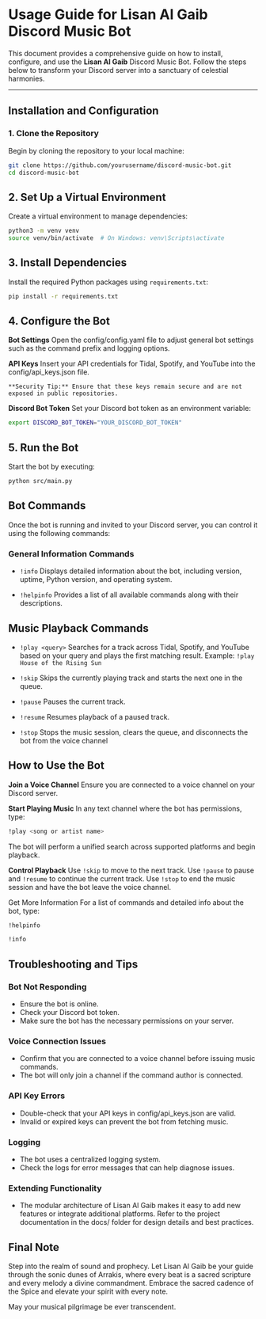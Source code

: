 # Usage Guide for Lisan Al Gaib Discord Music Bot

This document provides a comprehensive guide on how to install, configure, and use the **Lisan Al Gaib** Discord Music Bot. Follow the steps below to transform your Discord server into a sanctuary of celestial harmonies.

---

## Installation and Configuration

### 1. Clone the Repository

Begin by cloning the repository to your local machine:

```bash
git clone https://github.com/yourusername/discord-music-bot.git
cd discord-music-bot
```

## 2. Set Up a Virtual Environment

Create a virtual environment to manage dependencies:

```bash
python3 -m venv venv
source venv/bin/activate  # On Windows: venv\Scripts\activate
```

## 3. Install Dependencies

Install the required Python packages using `requirements.txt`:

```bash
pip install -r requirements.txt
```

## 4. Configure the Bot

**Bot Settings**
Open the config/config.yaml file to adjust general bot settings such as the command prefix and logging options.

**API Keys**
Insert your API credentials for Tidal, Spotify, and YouTube into the config/api_keys.json file.

    **Security Tip:** Ensure that these keys remain secure and are not exposed in public repositories.

**Discord Bot Token**
Set your Discord bot token as an environment variable:

```bash
export DISCORD_BOT_TOKEN="YOUR_DISCORD_BOT_TOKEN"
```

## 5. Run the Bot

Start the bot by executing:

```bash
python src/main.py
```

## Bot Commands

Once the bot is running and invited to your Discord server, you can control it using the following commands:

### General Information Commands

- `!info`
  Displays detailed information about the bot, including version, uptime, Python version, and operating system.

- `!helpinfo`
  Provides a list of all available commands along with their descriptions.

## Music Playback Commands

- `!play <query>`
  Searches for a track across Tidal, Spotify, and YouTube based on your query and plays the first matching result.
  Example: `!play House of the Rising Sun`

- `!skip`
  Skips the currently playing track and starts the next one in the queue.

- `!pause`
  Pauses the current track.

- `!resume`
  Resumes playback of a paused track.

- `!stop`
  Stops the music session, clears the queue, and disconnects the bot from the voice channel

## How to Use the Bot

**Join a Voice Channel**
Ensure you are connected to a voice channel on your Discord server.

**Start Playing Music**
In any text channel where the bot has permissions, type:

```bash
!play <song or artist name>
```

The bot will perform a unified search across supported platforms and begin playback.

**Control Playback**
Use `!skip` to move to the next track.
Use `!pause` to pause and `!resume` to continue the current track.
Use `!stop` to end the music session and have the bot leave the voice channel.

Get More Information
For a list of commands and detailed info about the bot, type:

```bash
!helpinfo
```

```bash
!info
```

## Troubleshooting and Tips

### Bot Not Responding

- Ensure the bot is online.
- Check your Discord bot token.
- Make sure the bot has the necessary permissions on your server.

### Voice Connection Issues

- Confirm that you are connected to a voice channel before issuing music commands.
- The bot will only join a channel if the command author is connected.

### API Key Errors

- Double-check that your API keys in config/api_keys.json are valid.
- Invalid or expired keys can prevent the bot from fetching music.

### Logging

- The bot uses a centralized logging system.
- Check the logs for error messages that can help diagnose issues.

### Extending Functionality

- The modular architecture of Lisan Al Gaib makes it easy to add new features or integrate additional platforms. Refer to the project documentation in the docs/ folder for design details and best practices.

## Final Note

Step into the realm of sound and prophecy. Let Lisan Al Gaib be your guide through the sonic dunes of Arrakis, where every beat is a sacred scripture and every melody a divine commandment. Embrace the sacred cadence of the Spice and elevate your spirit with every note.

May your musical pilgrimage be ever transcendent.
